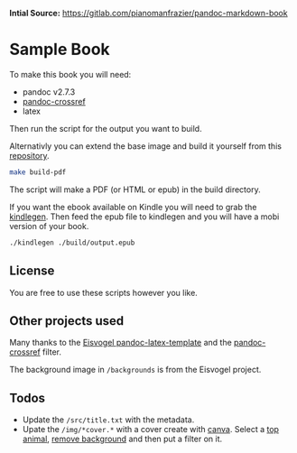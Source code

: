 **Intial Source:**  https://gitlab.com/pianomanfrazier/pandoc-markdown-book

# Sample Book

To make this book you will need:

- pandoc v2.7.3
- [pandoc-crossref](https://github.com/lierdakil/pandoc-crossref)
- latex

Then run the script for the output you want to build.

Alternativly you can extend the base image and build it yourself from this [repository](https://github.com/denseidel/pandoc-docker).

```bash
make build-pdf
```

The script will make a PDF (or HTML or epub) in the build directory.

If you want the ebook available on Kindle you will need to grab the [kindlegen](https://www.amazon.com/gp/feature.html?docId=1000765211). Then feed the epub file to kindlegen and you will have a mobi version of your book.

```bash
./kindlegen ./build/output.epub
```

## License

You are free to use these scripts however you like.

## Other projects used

Many thanks to the [Eisvogel pandoc-latex-template](https://github.com/Wandmalfarbe/pandoc-latex-template) and the [pandoc-crossref](https://github.com/lierdakil/pandoc-crossref) filter.

The background image in `/backgrounds` is from the Eisvogel project.


## Todos

- Update the `/src/title.txt` with the metadata.
- Upate the `/img/*cover.*` with a cover create with [canva](https://www.canva.com/folder/FADyk7hnY20). Select a [top animal](https://www.boredpanda.com/cutest-baby-animals/?utm_source=google&utm_medium=organic&utm_campaign=organic), [remove background](https://www.remove.bg/) and then put a filter on it.